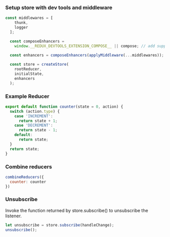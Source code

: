 ### Setup store with dev tools and middleware
```javascript
const middlewares = [
    thunk,
    logger
  ];

  const composeEnhancers =
    window.__REDUX_DEVTOOLS_EXTENSION_COMPOSE__ || compose; // add support for Redux dev tools
  
  const enhancers = composeEnhancers(applyMiddleware(...middlewares));

  const store = createStore(
    rootReducer,
    initialState,
    enhancers
  );
```


### Example Reducer
```javascript
export default function counter(state = 0, action) {
  switch (action.type) {
    case 'INCREMENT':
      return state + 1;
    case 'DECREMENT':
      return state - 1;
    default:
      return state;
  }
  return state;
}
```

### Combine reducers
```javascript
combineReducers({
  counter: counter
})
```

### Unsubscribe
Invoke the function returned by store.subscribe() to unsubscribe the listener.

```javascript
let unsubscribe = store.subscribe(handleChange);
unsubscribe();
```
